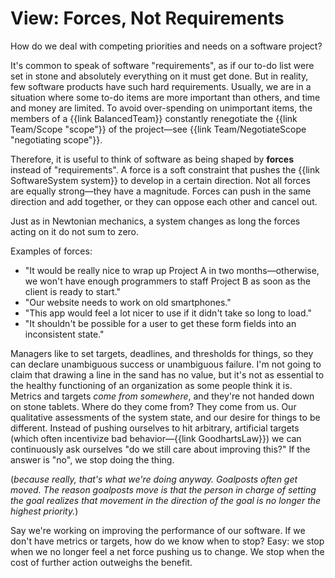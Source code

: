 # View: Forces, Not Requirements

<div class="summary-block">

How do we deal with competing priorities and needs on a software project?

</div>

It's common to speak of software "requirements", as if our to-do list were set in
stone and absolutely everything on it must get done. But in reality, few software
products have such hard requirements. Usually, we are in a situation where some to-do items are more important
than others, and time and money are limited. To avoid over-spending on unimportant
items, the members of a {{link BalancedTeam}} constantly renegotiate the {{link Team/Scope "scope"}} of the
project—see {{link Team/NegotiateScope "negotiating scope"}}.

Therefore, it is useful to think of software as being shaped by **forces** instead of "requirements". A force is a soft
constraint that pushes the {{link SoftwareSystem system}} to develop in a certain
direction. Not all forces are equally strong—they have a magnitude. Forces can push in the same direction and add together,
or they can oppose each other and cancel out.

Just as in Newtonian mechanics, a system changes as long the forces acting on it do not sum to zero.

Examples of forces:

- "It would be really nice to wrap up Project A in two months—otherwise, we won't have enough
  programmers to staff Project B as soon as the client is ready to start."
- "Our website needs to work on old smartphones."
- "This app would feel a lot nicer to use if it didn't take so long to load."
- "It shouldn't be possible for a user to get these form fields into an inconsistent state."

Managers like to set targets, deadlines, and thresholds for things, so they can declare unambiguous success or unambiguous failure. I'm not going to claim that drawing a line in the sand has no value,
but it's not as essential to the healthy functioning of an organization as some people think it is. Metrics and targets *come from somewhere*, and they're not handed down on stone tablets.
Where do they come from? They come from us. Our qualitative assessments of the system state, and our desire for things
to be different. Instead of pushing ourselves to hit arbitrary, artificial targets (which often incentivize bad behavior—{{link GoodhartsLaw}}) we can continuously ask ourselves "do we still care about improving this?" If the answer is "no", we stop doing the thing.

(_because really, that's what we're doing anyway. Goalposts often get moved. The reason goalposts move is that the person in charge of setting the goal realizes that movement in the direction of the goal is no longer the highest priority._)

Say we're working on improving the performance of our software. If we don't have metrics or targets, how do we know when to stop? Easy: we stop when we no longer feel a net force pushing us to change. We stop
when the cost of further action outweighs the benefit.
